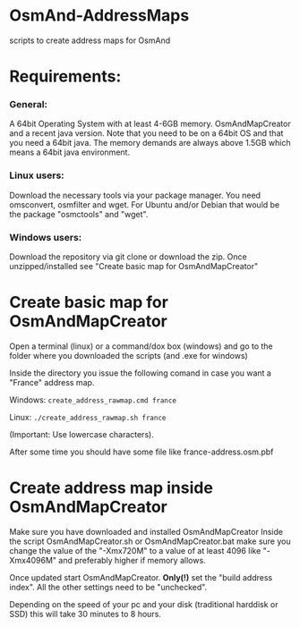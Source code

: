 # OsmAnd-AddressMaps
scripts to create address maps for OsmAnd


# Requirements:
### General:
A 64bit Operating System with at least 4-6GB memory.
OsmAndMapCreator and a recent java version. 
Note that you need to be on a 64bit OS and that you need a 64bit java. The memory demands are always above 1.5GB which means a 64bit java environment.

### Linux users:
Download the necessary tools via your package manager. You need omsconvert, osmfilter and wget.
For Ubuntu and/or Debian that would be the package "osmctools" and "wget".

### Windows users:
Download the repository via git clone or download the zip.
Once unzipped/installed see "Create basic map for OsmAndMapCreator"


# Create basic map for OsmAndMapCreator

Open a terminal (linux) or a command/dox box (windows) and go to the folder where you downloaded the scripts (and .exe for windows)

Inside the directory you issue the following comand in case you want a "France" address map.

Windows: 
`create_address_rawmap.cmd france`

Linux:
`./create_address_rawmap.sh france`

(Important: Use lowercase characters).

After some time you should have some file like france-address.osm.pbf


# Create address map inside OsmAndMapCreator
Make sure you have downloaded and installed OsmAndMapCreator
Inside the script OsmAndMapCreator.sh or OsmAndMapCreator.bat make sure you change the value of the "-Xmx720M" to a value of at least 4096 like "-Xmx4096M" and preferably higher if memory allows.

Once updated start OsmAndMapCreator. **Only(!)** set the "build address index". All the other settings need to be "unchecked".

Depending on the speed of your pc and your disk (traditional harddisk or SSD) this will take 30 minutes to 8 hours.

